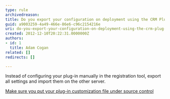 ```yaml
---
type: rule
archivedreason: 
title: Do you export your configuration on deployment using the CRM Plug-in Registration Tool?
guid: a9003259-4a49-466e-86e6-c96c2154216e
uri: do-you-export-your-configuration-on-deployment-using-the-crm-plug-in-registration-tool
created: 2012-12-10T20:22:31.0000000Z
authors:
- id: 1
  title: Adam Cogan
related: []
redirects: []

---
```


Instead of configuring your plug-in manually in the registration tool, export all           settings and import them on the other server.

<!--endintro-->

[Make sure you put your plug-in customization file under source control](/_layouts/15/FIXUPREDIRECT.ASPX?WebId=3dfc0e07-e23a-4cbb-aac2-e778b71166a2&amp;TermSetId=07da3ddf-0924-4cd2-a6d4-a4809ae20160&amp;TermId=a396af94-631e-4e0d-99a0-4be028e58824)
